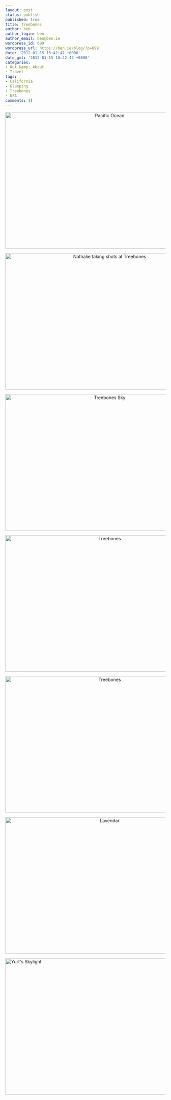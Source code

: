 ```yaml
---
layout: post
status: publish
published: true
title: Treebones
author: ben
author_login: ben
author_email: ben@ben.ie
wordpress_id: 699
wordpress_url: https://ben.ie/blog/?p=699
date: '2012-01-15 16:42:47 +0000'
date_gmt: '2012-01-15 16:42:47 +0000'
categories:
- Out &amp; About
- Travel
tags:
- California
- Glamping
- Treebones
- USA
comments: []
---
```

<p style="text-align: center;"><img src="https://farm8.staticflickr.com/7002/6789977815_b095ae6d68_z.jpg" alt="Pacific Ocean" width="640" height="427" /></p>
<p style="text-align: center;"><img src="https://farm8.staticflickr.com/7034/6789988221_b8248e70eb_z.jpg" alt="Nathalie taking shots at Treebones" width="640" height="427" /></p>
<p style="text-align: center;"><img src="https://farm8.staticflickr.com/7151/6789995395_12be1610ca_z.jpg" alt="Treebones Sky" width="640" height="427" /></p>
<p style="text-align: center;"><img src="https://farm8.staticflickr.com/7156/6790011585_93c6feaa64_z.jpg" alt="Treebones" width="640" height="427" /></p>
<p style="text-align: center;"><img src="https://farm8.staticflickr.com/7170/6790020313_44062a7269_z.jpg" alt="Treebones" width="640" height="427" /></p>
<p style="text-align: center;"><img src="https://farm8.staticflickr.com/7003/6790030655_9ba7226548_z.jpg" alt="Lavendar" width="640" height="427" /></p>
<p><img class="aligncenter" src="https://farm8.staticflickr.com/7021/6790041075_bfee0983b9_z.jpg" alt="Yurt's Skylight" width="640" height="427" /></p>
